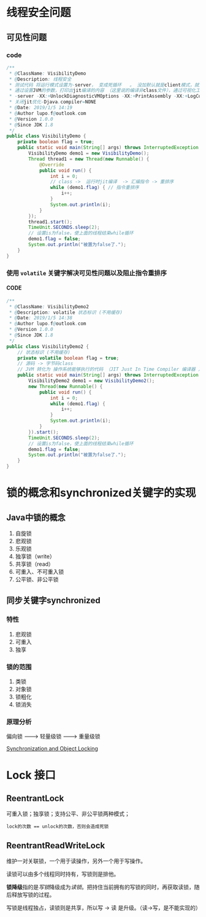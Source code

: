 # 线程安全问题

## 可见性问题

### code

```java
/**
 * @ClassName: VisibilityDemo
 * @Description: 线程安全
 * 测试代码 将运行模式设置为-server， 变成死循环   。 没加默认就是client模式，就是正常（可见性问题）
 * 通过设置JVM的参数，打印出jit编译的内容 （这里说的编译非class文件），通过可视化工具jitwatch进行查看
 * -server -XX:+UnlockDiagnosticVMOptions -XX:+PrintAssembly -XX:+LogCompilation -XX:LogFile=jit.log
 * 关闭jit优化-Djava.compiler=NONE
 * @Date: 2019/1/5 14:19
 * @Author lupo.f@outlook.com
 * @Version 1.0.0
 * @Since JDK 1.8
 */
public class VisibilityDemo {
    private boolean flag = true;
    public static void main(String[] args) throws InterruptedException {
        VisibilityDemo demo1 = new VisibilityDemo();
        Thread thread1 = new Thread(new Runnable() {
            @Override
            public void run() {
                int i = 0;
                // class ->  运行时jit编译  -> 汇编指令 -> 重排序
                while (demo1.flag) { // 指令重排序
                    i++;
                }
                System.out.println(i);
            }
        });
        thread1.start();
        TimeUnit.SECONDS.sleep(2);
        // 设置is为false，使上面的线程结束while循环
        demo1.flag = false;
        System.out.println("被置为false了.");
    }
}
```

### 使用 `volatile` 关键字解决可见性问题以及阻止指令重排序

#### CODE

```java
/**
 * @ClassName: VisibilityDemo2
 * @Description: volatile 状态标识 (不用缓存)
 * @Date: 2019/1/5 14:38
 * @Author lupo.f@outlook.com
 * @Version 1.0.0
 * @Since JDK 1.8
 */
public class VisibilityDemo2 {
    // 状态标识 (不用缓存)
    private volatile boolean flag = true;
    // 源码 -> 字节码class
    // JVM 转化为 操作系统能够执行的代码 （JIT Just In Time Compiler 编译器 ）（JVM  --  client   ， --server）
    public static void main(String[] args) throws InterruptedException {
        VisibilityDemo2 demo1 = new VisibilityDemo2();
        new Thread(new Runnable() {
            public void run() {
                int i = 0;
                while (demo1.flag) {
                    i++;
                }
                System.out.println(i);
            }
        }).start();
        TimeUnit.SECONDS.sleep(2);
        // 设置is为false，使上面的线程结束while循环
        demo1.flag = false;
        System.out.println("被置为false了.");
    }
}

```

# 锁的概念和synchronized关键字的实现

## Java中锁的概念

1. 自旋锁
2. 悲观锁
3. 乐观锁
4. 独享锁（write）
5. 共享锁（read）
6. 可重入、不可重入锁
7. 公平锁、非公平锁

## 同步关键字synchronized

### 特性

1. 悲观锁
2. 可重入
3. 独享

### 锁的范围

1. 类锁
2. 对象锁
3. 锁粗化
4. 锁消失

### 原理分析

偏向锁 ---> 轻量级锁 ---> 重量级锁

[Synchronization and Object Locking](https://wiki.openjdk.java.net/display/HotSpot/Synchronization)


# Lock 接口

## ReentrantLock

可重入锁；独享锁；支持公平、非公平锁两种模式；

`
lock的次数 == unlock的次数，否则会造成死锁
`

## ReentrantReadWriteLock

维护一对关联锁，一个用于读操作，另外一个用于写操作。

读锁可以由多个线程同时持有，写锁则是排他。

**锁降级**指的是*写锁*降级成为*读锁*。把持住当前拥有的写锁的同时，再获取读锁，随后释放写锁的过程。

写锁是线程独占，读锁则是共享，所以写 -> 读 是升级。（读->写，是不能实现的）